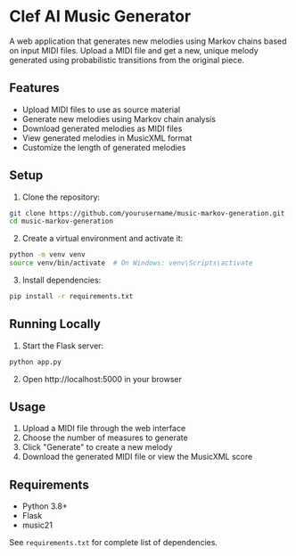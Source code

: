 # Clef AI Music Generator

A web application that generates new melodies using Markov chains based on input MIDI files. Upload a MIDI file and get a new, unique melody generated using probabilistic transitions from the original piece.

## Features

- Upload MIDI files to use as source material
- Generate new melodies using Markov chain analysis
- Download generated melodies as MIDI files
- View generated melodies in MusicXML format
- Customize the length of generated melodies

## Setup

1. Clone the repository:
```bash
git clone https://github.com/yourusername/music-markov-generation.git
cd music-markov-generation
```

2. Create a virtual environment and activate it:
```bash
python -m venv venv
source venv/bin/activate  # On Windows: venv\Scripts\activate
```

3. Install dependencies:
```bash
pip install -r requirements.txt
```

## Running Locally

1. Start the Flask server:
```bash
python app.py
```

2. Open http://localhost:5000 in your browser

## Usage

1. Upload a MIDI file through the web interface
2. Choose the number of measures to generate
3. Click "Generate" to create a new melody
4. Download the generated MIDI file or view the MusicXML score

## Requirements

- Python 3.8+
- Flask
- music21

See `requirements.txt` for complete list of dependencies.

